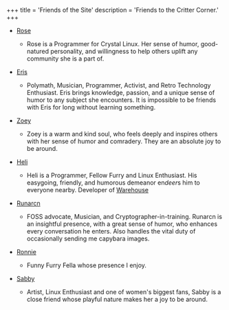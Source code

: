 +++
title = 'Friends of the Site'
description = 'Friends to the Critter Corner.'
+++
*   [Rose](https://pinkro.se/)

    * Rose is a Programmer for Crystal Linux. Her sense of humor, good-natured personality, and willingness to help others uplift any community she is a part of.

*   [Eris](https://florality.ca/)

    * Polymath, Musician, Programmer, Activist, and Retro Technology Enthusiast. Eris brings knowledge, passion, and a unique sense of humor to any subject she encounters. It is impossible to be friends with Eris for long without learning something.

*   [Zoey](https://zoey.blahaj.land)
    
    * Zoey is a warm and kind soul, who feels deeply and inspires others with her sense of humor and comradery. They are an absolute joy to be around.
    
*   [Heli](https://heliguy.neocities.org/)

    * Heli is a Programmer, Fellow Furry and Linux Enthusiast. His easygoing, friendly, and humorous demeanor en*deer*s him to everyone nearby. Developer of [Warehouse](https://github.com/flattool/warehouse)

*   [Runarcn](https://runarcn.bearblog.dev)

    * FOSS advocate, Musician, and Cryptographer-in-training. Runarcn is an insightful presence, with a great sense of humor, who enhances every conversation he enters. Also handles the vital duty of occasionally sending me capybara images.

*   [Ronnie](https://veeronniecaw.space)

    * Funny Furry Fella whose presence I enjoy.

*   [Sabby](https://sabbyblue.blahaj.land/)

    * Artist, Linux Enthusiast and one of women's biggest fans, Sabby is a close friend whose playful nature makes her a joy to be around.
